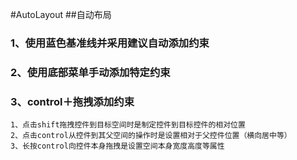 #AutoLayout
##自动布局
###	1、使用蓝色基准线并采用建议自动添加约束
###	2、使用底部菜单手动添加特定约束
###	3、control＋拖拽添加约束
	1、点击shift拖拽控件到目标空间时是制定控件到目标控件的相对位置
	2、点击control从控件到其父空间的操作时是设置相对于父控件位置（横向居中等）
	3、长按control向控件本身拖拽是设置空间本身宽度高度等属性
